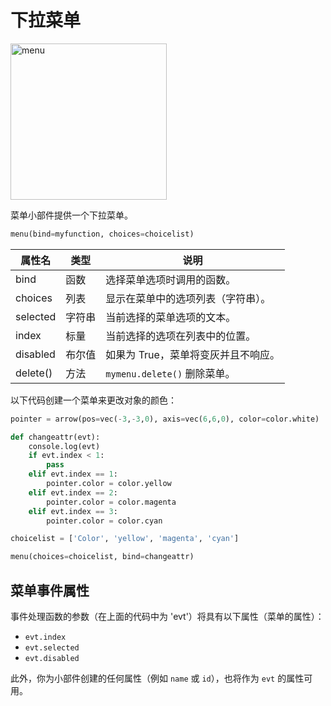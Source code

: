 # 下拉菜单

<img src="https://cdn.phycat.cn/localediter/202405181746081.png" alt="menu" width="250"/>

菜单小部件提供一个下拉菜单。

```python
menu(bind=myfunction, choices=choicelist)
```

| 属性名       | 类型         | 说明                                             |
|--------------|--------------|--------------------------------------------------|
| bind         | 函数         | 选择菜单选项时调用的函数。                        |
| choices      | 列表         | 显示在菜单中的选项列表（字符串）。                |
| selected     | 字符串       | 当前选择的菜单选项的文本。                        |
| index        | 标量         | 当前选择的选项在列表中的位置。                    |
| disabled     | 布尔值       | 如果为 True，菜单将变灰并且不响应。               |
| delete()     | 方法         | `mymenu.delete()` 删除菜单。                      |

以下代码创建一个菜单来更改对象的颜色：

```python
pointer = arrow(pos=vec(-3,-3,0), axis=vec(6,6,0), color=color.white)

def changeattr(evt):
    console.log(evt)
    if evt.index < 1:
        pass
    elif evt.index == 1:
        pointer.color = color.yellow
    elif evt.index == 2:
        pointer.color = color.magenta
    elif evt.index == 3:
        pointer.color = color.cyan

choicelist = ['Color', 'yellow', 'magenta', 'cyan']

menu(choices=choicelist, bind=changeattr)
```

## 菜单事件属性

事件处理函数的参数（在上面的代码中为 'evt'）将具有以下属性（菜单的属性）：

- `evt.index`
- `evt.selected`
- `evt.disabled`

此外，你为小部件创建的任何属性（例如 `name` 或 `id`），也将作为 `evt` 的属性可用。

